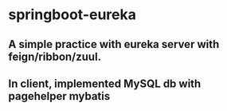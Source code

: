 # springboot-eureka
## A simple practice with eureka server with feign/ribbon/zuul.
## In client, implemented MySQL db with pagehelper mybatis 
